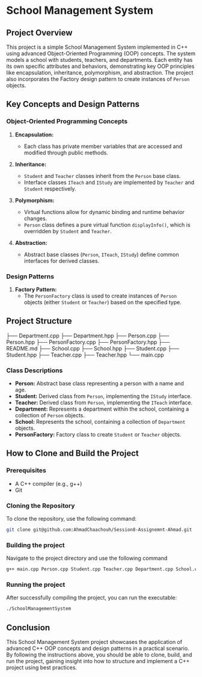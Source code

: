 # School Management System

## Project Overview

This project is a simple School Management System implemented in C++ using advanced Object-Oriented Programming (OOP) concepts. The system models a school with students, teachers, and departments. Each entity has its own specific attributes and behaviors, demonstrating key OOP principles like encapsulation, inheritance, polymorphism, and abstraction. The project also incorporates the Factory design pattern to create instances of `Person` objects.

## Key Concepts and Design Patterns

### Object-Oriented Programming Concepts

1. **Encapsulation:**
   - Each class has private member variables that are accessed and modified through public methods.

2. **Inheritance:**
   - `Student` and `Teacher` classes inherit from the `Person` base class.
   - Interface classes `ITeach` and `IStudy` are implemented by `Teacher` and `Student` respectively.

3. **Polymorphism:**
   - Virtual functions allow for dynamic binding and runtime behavior changes. 
   - `Person` class defines a pure virtual function `displayInfo()`, which is overridden by `Student` and `Teacher`.

4. **Abstraction:**
   - Abstract base classes (`Person`, `ITeach`, `IStudy`) define common interfaces for derived classes.

### Design Patterns

1. **Factory Pattern:**
   - The `PersonFactory` class is used to create instances of `Person` objects (either `Student` or `Teacher`) based on the specified type.

## Project Structure

├── Department.cpp
├── Department.hpp
├── Person.cpp
├── Person.hpp
├── PersonFactory.cpp
├── PersonFactory.hpp
├── README.md
├── School.cpp
├── School.hpp
├── Student.cpp
├── Student.hpp
├── Teacher.cpp
├── Teacher.hpp
└── main.cpp


### Class Descriptions

- **Person:** Abstract base class representing a person with a name and age.
- **Student:** Derived class from `Person`, implementing the `IStudy` interface.
- **Teacher:** Derived class from `Person`, implementing the `ITeach` interface.
- **Department:** Represents a department within the school, containing a collection of `Person` objects.
- **School:** Represents the school, containing a collection of `Department` objects.
- **PersonFactory:** Factory class to create `Student` or `Teacher` objects.

## How to Clone and Build the Project

### Prerequisites

- A C++ compiler (e.g., g++)
- Git

### Cloning the Repository

To clone the repository, use the following command:

```sh
git clone git@github.com:AhmadChaachouh/Session8-Assignemnt-Ahmad.git
```
### Building the project

Navigate to the project directory and use the following command

```sh
g++ main.cpp Person.cpp Student.cpp Teacher.cpp Department.cpp School.cpp PersonFactory.cpp -o SchoolManagementSystem

```

### Running the project 

After successfully compiling the project, you can run the executable:

```sh
./SchoolManagementSystem

```

## Conclusion

This School Management System project showcases the application of advanced C++ OOP concepts and design patterns in a practical scenario. By following the instructions above, you should be able to clone, build, and run the project, gaining insight into how to structure and implement a C++ project using best practices.



